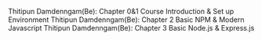 Thitipun Damdenngam(Be): Chapter 0&1 Course Introduction & Set up Environment
Thitipun Damdenngam(Be): Chapter 2 Basic NPM & Modern Javascript
Thitipun Damdenngam(Be): Chapter 3 Basic Node.js & Express.js